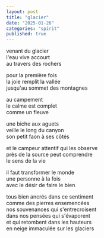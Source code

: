 ```yaml
---
layout: post
title: "glacier"
date: "2025-01-26"
categories: "spirit"
published: true
---
```


venant du glacier  
l'eau vive accourt  
au travers des rochers  

pour la première fois  
la joie remplit la vallée  
jusqu'au sommet des montagnes  

au campement  
le calme est complet  
comme un fleuve  

une biche aux aguets  
veille le long du canyon  
son petit faon à ses côtés  

et le campeur attentif qui les observe  
près de la source peut comprendre  
le sens de la vie  

il faut transformer le monde  
une personne à la fois  
avec le désir de faire le bien  

tous bien ancrés dans ce sentiment  
comme des pierres ensemencées  
nos souvenances qui s'entrecroisent  
dans nos pensées qui s'évaporent  
et qui retombent dans les hauteurs  
en neige immaculée sur les glaciers  
